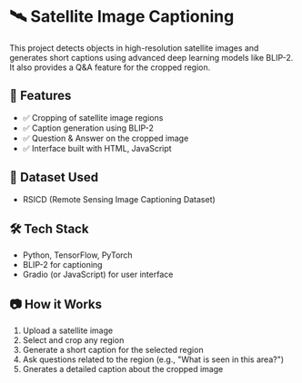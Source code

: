 # 🛰️ Satellite Image Captioning

This project detects objects in high-resolution satellite images and generates short captions using advanced deep learning models like BLIP-2. It also provides a Q&A feature for the cropped region.

## 🚀 Features

- ✅ Cropping of satellite image regions
- ✅ Caption generation using BLIP-2
- ✅ Question & Answer on the cropped image
- ✅ Interface built with HTML, JavaScript

## 📁 Dataset Used

- RSICD (Remote Sensing Image Captioning Dataset)

## 🛠️ Tech Stack

- Python, TensorFlow, PyTorch
- BLIP-2 for captioning
- Gradio (or JavaScript) for user interface

## 📷 How it Works

1. Upload a satellite image
2. Select and crop any region
3. Generate a short caption for the selected region
4. Ask questions related to the region (e.g., "What is seen in this area?")
5. Gnerates a detailed caption  about the cropped image

